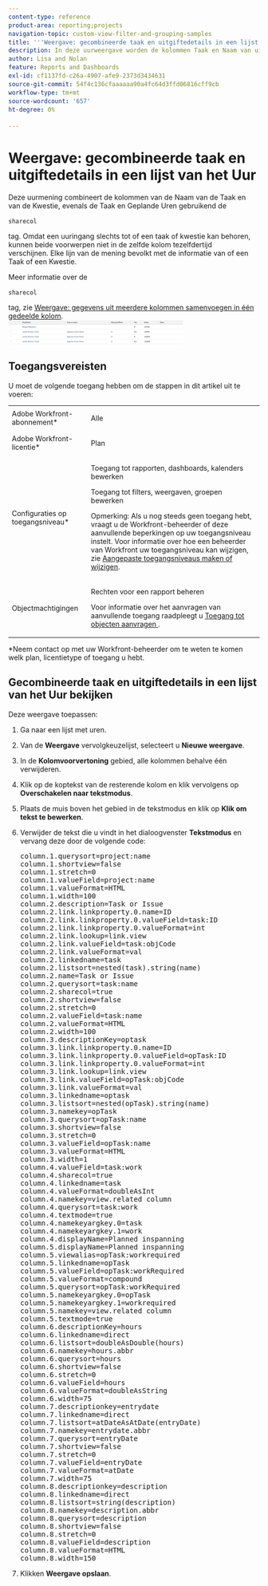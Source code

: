 ```yaml
---
content-type: reference
product-area: reporting;projects
navigation-topic: custom-view-filter-and-grouping-samples
title: '''Weergave: gecombineerde taak en uitgiftedetails in een lijst van het Uur"'
description: In deze uurweergave worden de kolommen Taak en Naam van uitgave gecombineerd, evenals de taken en Geplande uren uitgeven met de arceroltag. Omdat een uuringang slechts tot of een taak of kwestie kan behoren, kunnen beide voorwerpen niet in de zelfde kolom tezelfdertijd verschijnen. Elke lijn van de mening bevolkt met de informatie van of een Taak of een Kwestie.
author: Lisa and Nolan
feature: Reports and Dashboards
exl-id: cf1137fd-c26a-4907-afe9-2373d3434631
source-git-commit: 54f4c136cfaaaaaa90a4fc64d3ffd06816cff9cb
workflow-type: tm+mt
source-wordcount: '657'
ht-degree: 0%

---
```


# Weergave: gecombineerde taak en uitgiftedetails in een lijst van het Uur

Deze uurmening combineert de kolommen van de Naam van de Taak en van de Kwestie, evenals de Taak en Geplande Uren gebruikend de

```
sharecol
```

tag. Omdat een uuringang slechts tot of een taak of kwestie kan behoren, kunnen beide voorwerpen niet in de zelfde kolom tezelfdertijd verschijnen. Elke lijn van de mening bevolkt met de informatie van of een Taak of een Kwestie.

Meer informatie over de

```
sharecol
```

tag, zie [Weergave: gegevens uit meerdere kolommen samenvoegen in één gedeelde kolom](../../../reports-and-dashboards/reports/custom-view-filter-grouping-samples/view-merge-columns.md).\
![custom_view_hours_with_task_and_issue_information.png](assets/custom-view-hours-with-350x48.png)

## Toegangsvereisten

U moet de volgende toegang hebben om de stappen in dit artikel uit te voeren:

<table style="table-layout:auto"> 
 <col> 
 <col> 
 <tbody> 
  <tr> 
   <td role="rowheader">Adobe Workfront-abonnement*</td> 
   <td> <p>Alle</p> </td> 
  </tr> 
  <tr> 
   <td role="rowheader">Adobe Workfront-licentie*</td> 
   <td> <p>Plan </p> </td> 
  </tr> 
  <tr> 
   <td role="rowheader">Configuraties op toegangsniveau*</td> 
   <td> <p>Toegang tot rapporten, dashboards, kalenders bewerken</p> <p>Toegang tot filters, weergaven, groepen bewerken</p> <p>Opmerking: Als u nog steeds geen toegang hebt, vraagt u de Workfront-beheerder of deze aanvullende beperkingen op uw toegangsniveau instelt. Voor informatie over hoe een beheerder van Workfront uw toegangsniveau kan wijzigen, zie <a href="../../../administration-and-setup/add-users/configure-and-grant-access/create-modify-access-levels.md" class="MCXref xref">Aangepaste toegangsniveaus maken of wijzigen</a>.</p> </td> 
  </tr> 
  <tr> 
   <td role="rowheader">Objectmachtigingen</td> 
   <td> <p>Rechten voor een rapport beheren</p> <p>Voor informatie over het aanvragen van aanvullende toegang raadpleegt u <a href="../../../workfront-basics/grant-and-request-access-to-objects/request-access.md" class="MCXref xref">Toegang tot objecten aanvragen </a>.</p> </td> 
  </tr> 
 </tbody> 
</table>

&#42;Neem contact op met uw Workfront-beheerder om te weten te komen welk plan, licentietype of toegang u hebt.

## Gecombineerde taak en uitgiftedetails in een lijst van het Uur bekijken

Deze weergave toepassen:

1. Ga naar een lijst met uren.
1. Van de **Weergave** vervolgkeuzelijst, selecteert u **Nieuwe weergave**.

1. In de **Kolomvoorvertoning** gebied, alle kolommen behalve één verwijderen.
1. Klik op de koptekst van de resterende kolom en klik vervolgens op **Overschakelen naar tekstmodus**.
1. Plaats de muis boven het gebied in de tekstmodus en klik op **Klik om tekst te bewerken**.
1. Verwijder de tekst die u vindt in het dialoogvenster **Tekstmodus** en vervang deze door de volgende code:
   <pre>column.1.querysort=project:name<br>column.1.shortview=false<br>column.1.stretch=0<br>column.1.valueField=project:name<br>column.1.valueFormat=HTML<br>column.1.width=100<br>column.2.description=Task or Issue<br>column.2.link.linkproperty.0.name=ID<br>column.2.link.linkproperty.0.valueField=task:ID<br>column.2.link.linkproperty.0.valueFormat=int<br>column.2.link.lookup=link.view<br>column.2.link.valueField=task:objCode<br>column.2.link.valueFormat=val<br>column.2.linkedname=task<br>column.2.listsort=nested(task).string(name)<br>column.2.name=Task or Issue<br>column.2.querysort=task:name<br>column.2.sharecol=true<br>column.2.shortview=false<br>column.2.stretch=0<br>column.2.valueField=task:name<br>column.2.valueFormat=HTML<br>column.2.width=100<br>column.3.descriptionKey=optask<br>column.3.link.linkproperty.0.name=ID<br>column.3.link.linkproperty.0.valueField=opTask:ID<br>column.3.link.linkproperty.0.valueFormat=int<br>column.3.link.lookup=link.view<br>column.3.link.valueField=opTask:objCode<br>column.3.link.valueFormat=val<br>column.3.linkedname=optask<br>column.3.listsort=nested(opTask).string(name)<br>column.3.namekey=opTask<br>column.3.querysort=opTask:name<br>column.3.shortview=false<br>column.3.stretch=0<br>column.3.valueField=opTask:name<br>column.3.valueFormat=HTML<br>column.3.width=1<br>column.4.valueField=task:work<br>column.4.sharecol=true<br>column.4.linkedname=task<br>column.4.valueFormat=doubleAsInt<br>column.4.namekey=view.related column<br>column.4.querysort=task:work<br>column.4.textmode=true<br>column.4.namekeyargkey.0=task<br>column.4.namekeyargkey.1=work<br>column.4.displayName=Planned inspanning<br>column.5.displayName=Planned inspanning<br>column.5.viewalias=opTask:workrequired<br>column.5.linkedname=opTask<br>column.5.valueField=opTask:workRequired<br>column.5.valueFormat=compound<br>column.5.querysort=opTask:workRequired<br>column.5.namekeyargkey.0=opTask<br>column.5.namekeyargkey.1=workrequired<br>column.5.namekey=view.related column<br>column.5.textmode=true<br>column.6.descriptionKey=hours<br>column.6.linkedname=direct<br>column.6.listsort=doubleAsDouble(hours)<br>column.6.namekey=hours.abbr<br>column.6.querysort=hours<br>column.6.shortview=false<br>column.6.stretch=0<br>column.6.valueField=hours<br>column.6.valueFormat=doubleAsString<br>column.6.width=75<br>column.7.descriptionkey=entrydate<br>column.7.linkedname=direct<br>column.7.listsort=atDateAsAtDate(entryDate)<br>column.7.namekey=entrydate.abbr<br>column.7.querysort=entryDate<br>column.7.shortview=false<br>column.7.stretch=0<br>column.7.valueField=entryDate<br>column.7.valueFormat=atDate<br>column.7.width=75<br>column.8.descriptionkey=description<br>column.8.linkedname=direct<br>column.8.listsort=string(description)<br>column.8.namekey=description.abbr<br>column.8.querysort=description<br>column.8.shortview=false<br>column.8.stretch=0<br>column.8.valueField=description<br>column.8.valueFormat=HTML<br>column.8.width=150</pre>

1. Klikken **Weergave opslaan**.
